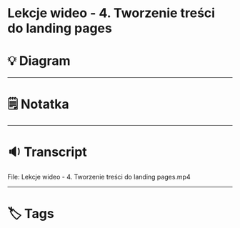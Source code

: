 # Lekcje wideo - 4. Tworzenie treści do landing pages

# 💡 Diagram



___

# 🗒️ Notatka



___

# 🔉 Transcript
File: Lekcje wideo - 4. Tworzenie treści do landing pages.mp4<br>


___
# 🏷️ Tags
